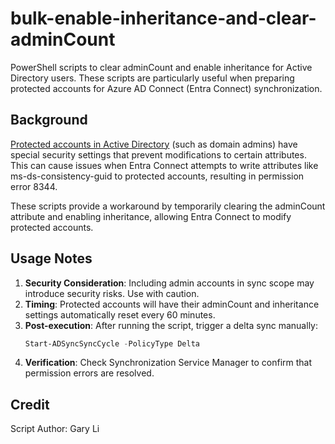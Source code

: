 # bulk-enable-inheritance-and-clear-adminCount

PowerShell scripts to clear adminCount and enable inheritance for Active Directory users. These scripts are particularly useful when preparing protected accounts for Azure AD Connect (Entra Connect) synchronization.

## Background

[Protected accounts in Active Directory](https://learn.microsoft.com/en-us/windows-server/identity/ad-ds/plan/security-best-practices/appendix-c--protected-accounts-and-groups-in-active-directory) (such as domain admins) have special security settings that prevent modifications to certain attributes. This can cause issues when Entra Connect attempts to write attributes like ms-ds-consistency-guid to protected accounts, resulting in permission error 8344.

These scripts provide a workaround by temporarily clearing the adminCount attribute and enabling inheritance, allowing Entra Connect to modify protected accounts.

## Usage Notes

1. **Security Consideration**: Including admin accounts in sync scope may introduce security risks. Use with caution.
2. **Timing**: Protected accounts will have their adminCount and inheritance settings automatically reset every 60 minutes.
3. **Post-execution**: After running the script, trigger a delta sync manually:
   ```powershell
   Start-ADSyncSyncCycle -PolicyType Delta
4. **Verification**: Check Synchronization Service Manager to confirm that permission errors are resolved.

## Credit

Script Author: Gary Li
